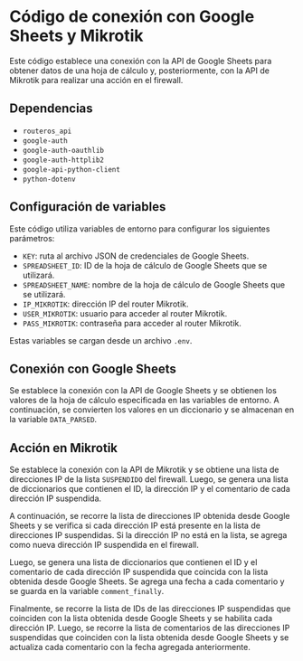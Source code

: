 # Código de conexión con Google Sheets y Mikrotik

Este código establece una conexión con la API de Google Sheets para obtener datos de una hoja de cálculo y, posteriormente, con la API de Mikrotik para realizar una acción en el firewall.

## Dependencias

- `routeros_api`
- `google-auth`
- `google-auth-oauthlib`
- `google-auth-httplib2`
- `google-api-python-client`
- `python-dotenv`

## Configuración de variables

Este código utiliza variables de entorno para configurar los siguientes parámetros:

- `KEY`: ruta al archivo JSON de credenciales de Google Sheets.
- `SPREADSHEET_ID`: ID de la hoja de cálculo de Google Sheets que se utilizará.
- `SPREADSHEET_NAME`: nombre de la hoja de cálculo de Google Sheets que se utilizará.
- `IP_MIKROTIK`: dirección IP del router Mikrotik.
- `USER_MIKROTIK`: usuario para acceder al router Mikrotik.
- `PASS_MIKROTIK`: contraseña para acceder al router Mikrotik.

Estas variables se cargan desde un archivo `.env`.

## Conexión con Google Sheets

Se establece la conexión con la API de Google Sheets y se obtienen los valores de la hoja de cálculo especificada en las variables de entorno. A continuación, se convierten los valores en un diccionario y se almacenan en la variable `DATA_PARSED`.

## Acción en Mikrotik

Se establece la conexión con la API de Mikrotik y se obtiene una lista de direcciones IP de la lista `SUSPENDIDO` del firewall.
Luego, se genera una lista de diccionarios que contienen el ID, la dirección IP y el comentario de cada dirección IP suspendida.

A continuación, se recorre la lista de direcciones IP obtenida desde Google Sheets y se verifica si cada dirección IP está presente en la lista de direcciones IP suspendidas.
Si la dirección IP no está en la lista, se agrega como nueva dirección IP suspendida en el firewall.

Luego, se genera una lista de diccionarios que contienen el ID y el comentario de cada dirección IP suspendida que coincida con la lista obtenida desde Google Sheets.
Se agrega una fecha a cada comentario y se guarda en la variable `comment_finally`.

Finalmente, se recorre la lista de IDs de las direcciones IP suspendidas que coinciden con la lista obtenida desde Google Sheets y se habilita cada dirección IP.
Luego, se recorre la lista de comentarios de las direcciones IP suspendidas que coinciden con la lista obtenida desde Google Sheets y se actualiza cada comentario con la fecha agregada anteriormente.
